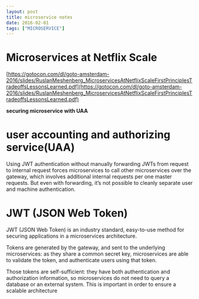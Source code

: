 ```yaml
---
layout: post
title: microservice notes
date: 2016-02-01
tags: ["MICROSERVICE"]
---
```


# Microservices at Netflix Scale
[https://gotocon.com/dl/goto-amsterdam-2016/slides/RuslanMeshenberg_MicroservicesAtNetflixScaleFirstPrinciplesTradeoffsLessonsLearned.pdf](https://gotocon.com/dl/goto-amsterdam-2016/slides/RuslanMeshenberg_MicroservicesAtNetflixScaleFirstPrinciplesTradeoffsLessonsLearned.pdf)


**securing microservice with UAA**
# user accounting and authorizing service(UAA)
Using JWT authentication without manually forwarding JWTs from request to internal request forces microservices to call other microservices over the gateway, which involves additional internal requests per one master requests. But even with forwarding, it’s not possible to cleanly separate user and machine authentication.

# JWT (JSON Web Token)
JWT (JSON Web Token) is an industry standard, easy-to-use method for securing applications in a microservices architecture.

Tokens are generated by the gateway, and sent to the underlying microservices: as they share a common secret key, microservices are able to validate the token, and authenticate users using that token.

Those tokens are self-sufficient: they have both authentication and authorization information, so microservices do not need to query a database or an external system. This is important in order to ensure a scalable architecture
